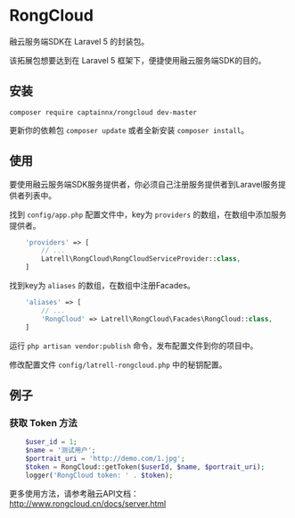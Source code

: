 RongCloud
======

融云服务端SDK在 Laravel 5 的封装包。

该拓展包想要达到在 Laravel 5 框架下，便捷使用融云服务端SDK的目的。

## 安装

```
composer require captainnx/rongcloud dev-master
```

更新你的依赖包 ```composer update``` 或者全新安装 ```composer install```。


## 使用

要使用融云服务端SDK服务提供者，你必须自己注册服务提供者到Laravel服务提供者列表中。

找到 `config/app.php` 配置文件中，key为 `providers` 的数组，在数组中添加服务提供者。

```php
    'providers' => [
        // ...
        Latrell\RongCloud\RongCloudServiceProvider::class,
    ]
```

找到key为 `aliases` 的数组，在数组中注册Facades。

```php
    'aliases' => [
        // ...
        'RongCloud' => Latrell\RongCloud\Facades\RongCloud::class,
    ]
```

运行 `php artisan vendor:publish` 命令，发布配置文件到你的项目中。

修改配置文件 `config/latrell-rongcloud.php` 中的秘钥配置。

## 例子

### 获取 Token 方法

```php
	$user_id = 1;
	$name = '测试用户';
	$portrait_uri = 'http://demo.com/1.jpg';
	$token = RongCloud::getToken($userId, $name, $portrait_uri);
	logger('RongCloud token: ' . $token);
```

更多使用方法，请参考融云API文档：http://www.rongcloud.cn/docs/server.html
